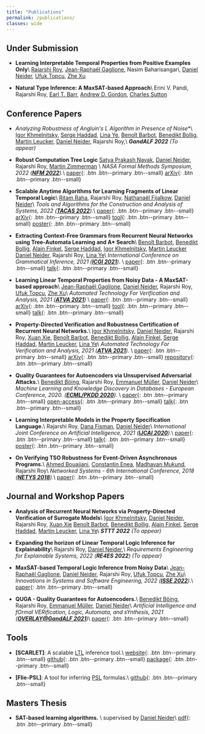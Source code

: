 ```yaml
---
title: "Publications"
permalink: /publications/
classes: wide
---  
```


## Under Submission

* **Learning Interpretable Temporal Properties from Positive Examples Only**\\
  [Rajarshi Roy](https://people.mpi-sws.org/~rajarshi/),
  [Jean-Raphaël Gaglione](https://sites.google.com/view/jean-raphael-gaglione),
  Nasim Baharisangari,
  [Daniel Neider](http://people.mpi-sws.org/~neider/),
  [Ufuk Topcu](http://www.ae.utexas.edu/facultysites/topcu/wiki/index.php/Main_Page),
  [Zhe Xu](https://sites.google.com/site/zhexudavid00710)
  
* **Natural Type Inference: A MaxSAT-based Approach**\\
  Erini V. Pandi,
  Rajarshi Roy,
  [Earl T. Barr](https://earlbarr.com/),
  [Andrew D. Gordon](https://www.microsoft.com/en-us/research/people/adg/),
  [Charles Sutton](https://homepages.inf.ed.ac.uk/csutton/)

## Conference Papers

* **Analyzing Robustness of Angluin's L* Algorithm in Presence of Noise**\\
  [Igor Khmelnitsky](https://igorkhm.github.io/),
  [Serge Haddad](http://www.lsv.fr/~haddad/),
  [Lina Ye](https://www.lri.fr/~linaye/),
  [Benoît Barbot](https://www.lacl.fr/~barbot/),
  [Benedikt Bollig](https://www.benedikt-bollig.org/),
  [Martin Leucker](https://www.isp.uni-luebeck.de/leucker),
  [Daniel Neider](http://people.mpi-sws.org/~neider/),
  Rajarshi Roy,\\
  _**GandALF 2022** (To appear)_


* **Robust Computation Tree Logic**
  [Satya Prakash Nayak](https://satya2009rta.github.io/),
  [Daniel Neider](http://people.mpi-sws.org/~neider/),
  Rajarshi Roy,
  [Martin Zimmerman](https://homes.cs.aau.dk/~mzi/) \\
  _NASA Formal Methods Symposium, 2022 ([**NFM 2022**](https://nfm2022.caltech.edu/))._\\
  [paper](https://link.springer.com/chapter/10.1007/978-3-030-99524-9_14){: .btn .btn--primary .btn--small}
  [arXiv](https://arxiv.org/abs/2201.07116){: .btn .btn--primary .btn--small}

* **Scalable Anytime Algorithms for Learning Fragments of Linear Temporal Logic**\\
  [Ritam Raha](https://ritamraha.github.io/),
  Rajarshi Roy,
  [Nathanaël Fijalkow](https://ritamraha.github.io/),
  [Daniel Neider](http://people.mpi-sws.org/~neider/)\\
  _Tools and Algorithms for the Construction and Analysis of Systems, 2022
  ([**TACAS 2022**](https://etaps.org/2022/tacas))_.\\
  [paper](https://link.springer.com/chapter/10.1007/978-3-030-99524-9_14){: .btn .btn--primary .btn--small}
  [arXiv](https://arXiv.org/pdf/2110.06726.pdf){: .btn .btn--primary .btn--small}
  [tool](https://github.com/rajarshi008/Scarlet){: .btn .btn--primary .btn--small}
  [poster](/assets/files/tacas_poster.pdf){: .btn .btn--primary .btn--small}

* **Extracting Context-Free Grammars from Recurrent Neural Networks using Tree-Automata Learning and A\* Search**\\
  [Benoît Barbot](https://www.lacl.fr/~barbot/),
  [Benedikt Bollig](https://www.benedikt-bollig.org/),
  [Alain Finkel](http://www.lsv.fr/~finkel/),
  [Serge Haddad](http://www.lsv.fr/~haddad/),
  [Igor Khmelnitsky](https://igorkhm.github.io/),
  [Martin Leucker](https://www.isp.uni-luebeck.de/leucker)
  [Daniel Neider](http://people.mpi-sws.org/~neider/),
  Rajarshi Roy,
  [Lina Ye](https://www.lri.fr/~linaye/)\\
  _International Conference on Grammatical Inference, 2021
  ([**ICGI 2021**](https://icgi2020.lis-lab.fr/))._ \\
  [paper](https://proceedings.mlr.press/v153/barbot21a.html){: .btn .btn--primary .btn--small}
  [talk](https://www.youtube.com/watch?v=p17EsQg-9tI){: .btn .btn--primary .btn--small}

* **Learning Linear Temporal Properties from Noisy Data - A MaxSAT-based approach**\\
  [Jean-Raphaël Gaglione](https://sites.google.com/view/jean-raphael-gaglione),
  [Daniel Neider](http://people.mpi-sws.org/~neider/),
  Rajarshi Roy,
  [Ufuk Topcu](http://www.ae.utexas.edu/facultysites/topcu/wiki/index.php/Main_Page),
  [Zhe Xu](https://sites.google.com/site/zhexudavid00710)\\
  _Automated Technology For Verification and Analysis, 2021
  ([**ATVA 2021**](https://formal-analysis.com/atva/2021/))_ \\
  [paper](https://link.springer.com/chapter/10.1007/978-3-030-88885-5_6){: .btn .btn--primary .btn--small}
  [arXiv](https://arXiv.org/abs/2104.15083){: .btn .btn--primary .btn--small}
  [tool](https://github.com/cryhot/samples2LTL){: .btn .btn--primary .btn--small}
  [talk](https://www.youtube.com/watch?v=Wy-0qhZh7K8&t=93s){: .btn .btn--primary .btn--small}

* **Property-Directed Verification and Robustness Certification of Recurrent Neural Networks.**\\
  [Igor Khmelnitsky](https://igorkhm.github.io/),
  [Daniel Neider](http://people.mpi-sws.org/~neider/),
  Rajarshi Roy,
  [Xuan Xie](https://lebronx.github.io/),
  [Benoît Barbot](https://www.lacl.fr/~barbot/),
  [Benedikt Bollig](https://www.benedikt-bollig.org/),
  [Alain Finkel](http://www.lsv.fr/~finkel/),
  [Serge Haddad](http://www.lsv.fr/~haddad/),
  [Martin Leucker](https://www.isp.uni-luebeck.de/leucker), 
  [Lina Ye](https://www.lri.fr/~linaye/)\\
  _Automated Technology For Verification and Analysis, 2021
  ([**ATVA 2021**](https://formal-analysis.com/atva/2021/))._ \\
  [paper](https://link.springer.com/chapter/10.1007/978-3-030-88885-5_6){: .btn .btn--primary .btn--small}
  [arXiv](https://arXiv.org/abs/2104.15083){: .btn .btn--primary .btn--small}
  [repository](https://github.com/LeaRNNify/Property-directed-verification){: .btn .btn--primary .btn--small}

* **Quality Guarantees for Autoencoders via Unsupervised Adversarial Attacks.**\\
  [Benedikt Böing](https://www.cs.tu-dortmund.de/nps/de/Home/Personen/B/Boeing__Benedikt.html),
  Rajarshi Roy,
  [Emmanuel Müller](http://ls9-www.cs.tu-dortmund.de/),
  [Daniel Neider](https://people.mpi-sws.org/~neider/)\\
  _Machine Learning and Knowledge Discovery in Databases - European Conference, 2020.
  ([**ECML/PKDD 2020**](https://ecmlpkdd2020.net/))._ \\
  [paper](https://www.springerprofessional.de/en/quality-guarantees-for-autoencoders-via-unsupervised-adversarial/18899728){: .btn .btn--primary .btn--small}
  [open-access](http://ls9-www.cs.tu-dortmund.de/publications/ECMLPKDD2020.pdf){: .btn .btn--primary .btn--small}
  [talk](https://slideslive.com/38932393/quality-guarantees-for-autoencoders){: .btn .btn--primary .btn--small}

* **Learning Interpretable Models in the Property Specification Language.**\\
  Rajarshi Roy,
  [Dana Fisman](https://www.cs.bgu.ac.il/~dana/),
  [Daniel Neider](https://people.mpi-sws.org/~neider/)\\
  _International Joint Conference on Artificial Intelligence, 2021
  ([**IJCAI 2020**](https://ijcai20.org/))._\\
  [paper](https://www.ijcai.org/Proceedings/2020/306){: .btn .btn--primary .btn--small}
  [talk](https://www.ijcai.org/proceedings/2020/video/26797){: .btn .btn--primary .btn--small}
  [poster](/assets/files/ijcai_poster.pdf){: .btn .btn--primary .btn--small}

* **On Verifying TSO Robustness for Event-Driven Asynchronous Programs.**\\
  [Ahmed Bouajjani](https://www.irif.fr/~abou/),
  [Constantin Enea](https://www.irif.fr/~cenea/),
  [Madhavan Mukund](https://www.cmi.ac.in/~madhavan/),
  Rajarshi Roy\\
  _Networked Systems - 6th International Conference, 2018
  ([**NETYS 2018**](http://netys.net/history/netys2018/))._\\
  [paper](https://www.cmi.ac.in/~madhavan/papers/pdf/bemr-netys2018.pdf){: .btn .btn--primary .btn--small}

## Journal and Workshop Papers

* **Analysis of Recurrent Neural Networks via Property-Directed Verification of Surrogate Models**\\
  [Igor Khmelnitsky](https://igorkhm.github.io/),
  [Daniel Neider](http://people.mpi-sws.org/~neider/),
  Rajarshi Roy,
  [Xuan Xie](https://lebronx.github.io/)
  [Benoît Barbot](https://www.lacl.fr/~barbot/),
  [Benedikt Bollig](https://www.benedikt-bollig.org/),
  [Alain Finkel](http://www.lsv.fr/~finkel/),
  [Serge Haddad](http://www.lsv.fr/~haddad/),
  [Martin Leucker](https://www.isp.uni-luebeck.de/leucker), 
  [Lina Ye](https://www.lri.fr/~linaye/)\\
  _**STTT 2022** (To appear)_

* **Expanding the horizon of Linear Temporal Logic Inference for Explainability**\\
  Rajarshi Roy,
  [Daniel Neider](http://people.mpi-sws.org/~neider/),\\
  _Requirements Engineering for Explainable Systems, 2022 (**RE4ES 2022**) (To appear)_


* **MaxSAT-based Temporal Logic Inference from Noisy Data**\\
  [Jean-Raphaël Gaglione](https://sites.google.com/view/jean-raphael-gaglione),
  [Daniel Neider](http://people.mpi-sws.org/~neider/),
  Rajarshi Roy,
  [Ufuk Topcu](http://www.ae.utexas.edu/facultysites/topcu/wiki/index.php/Main_Page),
  [Zhe Xu](https://sites.google.com/site/zhexudavid00710)\\
  _Innovations in Systems and Software Engineering, 2022
  ([**ISSE 2022**](https://www.springer.com/journal/11334))_.\\
  [paper](https://link.springer.com/article/10.1007/s11334-022-00444-8){: .btn .btn--primary .btn--small}

* **QUGA - Quality Guarantees for Autoencoders.**\\
  [Benedikt Böing](https://www.cs.tu-dortmund.de/nps/de/Home/Personen/B/Boeing__Benedikt.html),
  Rajarshi Roy,
  [Emmanuel Müller](http://ls9-www.cs.tu-dortmund.de/),
  [Daniel Neider](https://people.mpi-sws.org/~neider/)\\
  _Artificial Intelligence and fOrmal VERification, Logic, Automata, and sYnthesis, 2021 ([**OVERLAY@GandALF 2021**](https://overlay.uniud.it/workshop/2021/))_\\
  [paper](http://ceur-ws.org/Vol-2987/paper18.pdf){: .btn .btn--primary .btn--small}


## Tools

* **[SCARLET]**: A scalable [LTL](https://en.wikipedia.org/wiki/Linear_temporal_logic) inference tool.\\
  [website](https://scarlet.labri.fr/){: .btn .btn--primary .btn--small}
  [github](https://github.com/rajarshi008/Scarlet){: .btn .btn--primary .btn--small}
  [package](https://pypi.org/project/Scarlet-ltl/0.0.1/){: .btn .btn--primary .btn--small}

* **[Flie-PSL]**: A tool for inferring [PSL](https://en.wikipedia.org/wiki/Property_Specification_Language) formulas.\\
  [github](https://github.com/ifm-mpi/fliePSL){: .btn .btn--primary .btn--small}


## Masters Thesis

* **SAT-based learning algorithms.** \\
  supervised by [Daniel Neider](https://people.mpi-sws.org/~neider/)\\
  [pdf](assets/files/masters_thesis){: .btn .btn--primary .btn--small}